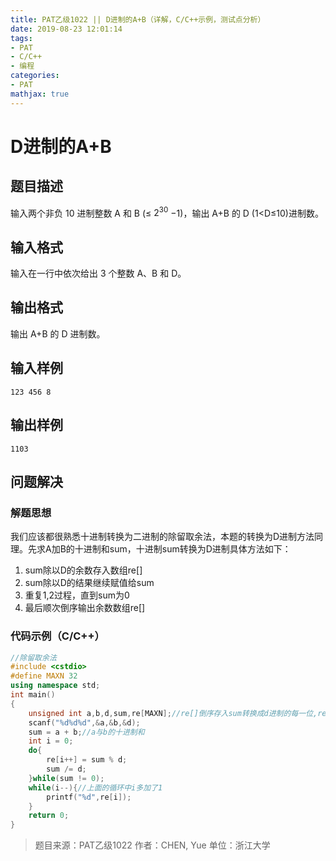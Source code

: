 ```yaml
---
title: PAT乙级1022 || D进制的A+B（详解，C/C++示例，测试点分析）
date: 2019-08-23 12:01:14
tags:
- PAT
- C/C++
- 编程
categories:
- PAT
mathjax: true
---
```


# **D进制的A+B**
## **题目描述**
输入两个非负 10 进制整数 A 和 B (≤ $2^{30}$ −1)，输出 A+B 的 D (1<D≤10)进制数。
## **输入格式**
输入在一行中依次给出 3 个整数 A、B 和 D。
## **输出格式**
输出 A+B 的 D 进制数。
## **输入样例**
```null
123 456 8
```
## **输出样例**
```null
1103
```

## 问题解决
### 解题思想
我们应该都很熟悉十进制转换为二进制的除留取余法，本题的转换为D进制方法同理。先求A加B的十进制和sum，十进制sum转换为D进制具体方法如下：
1. sum除以D的余数存入数组re[]
2. sum除以D的结果继续赋值给sum
3. 重复1,2过程，直到sum为0
4. 最后顺次倒序输出余数数组re[]

### 代码示例（C/C++）

```cpp
//除留取余法
#include <cstdio>
#define MAXN 32
using namespace std;
int main()
{
    unsigned int a,b,d,sum,re[MAXN];//re[]倒序存入sum转换成d进制的每一位,re[0]存sum最高位
    scanf("%d%d%d",&a,&b,&d);
    sum = a + b;//a与b的十进制和
    int i = 0;
    do{
        re[i++] = sum % d;
        sum /= d;
    }while(sum != 0);
    while(i--){//上面的循环中i多加了1
        printf("%d",re[i]);
    }
    return 0;
}
```
>题目来源：PAT乙级1022
>作者：CHEN, Yue
>单位：浙江大学
